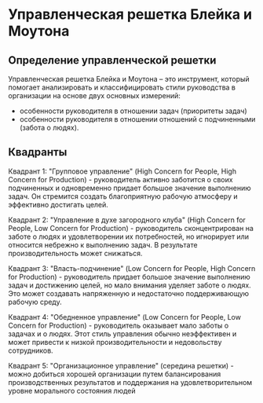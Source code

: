 # Управленческая решетка Блейка и Моутона

## Определение управленческой решетки

Управленческая решетка Блейка и Моутона – это инструмент, который помогает анализировать и классифицировать стили руководства в организации на основе двух основных измерений:

- особенности руководителя в отношении задач (приоритеты задач)
- особенности руководителя в отношении отношений с подчиненными (забота о людях).

## Квадранты

Квадрант 1: "Групповое управление" (High Concern for People, High Concern for Production) - руководитель активно заботится о своих подчиненных и одновременно придает большое значение выполнению задач. Он стремится создать благоприятную рабочую атмосферу и эффективно достигать целей.

Квадрант 2: "Управление в духе загородного клуба" (High Concern for People, Low Concern for Production) - руководитель сконцентрирован на заботе о людях и удовлетворении их потребностей, но игнорирует или относится небрежно к выполнению задач. В результате производительность может снижаться.

Квадрант 3: "Власть-подчинение" (Low Concern for People, High Concern for Production) - руководитель придает большое значение выполнению задач и достижению целей, но мало внимания уделяет заботе о людях. Это может создавать напряженную и недостаточно поддерживающую рабочую среду.

Квадрант 4: "Обедненное управление" (Low Concern for People, Low Concern for Production) - руководитель оказывает мало заботы о задачах и о людях. Этот стиль управления обычно неэффективен и может привести к низкой производительности и недовольству сотрудников.

Квадрант 5: "Организационное управление" (середина решетки) - можно добиться хорошей организации путем балансирования производственных результатов и поддержания на удовлетворительном уровне морального состояния людей
